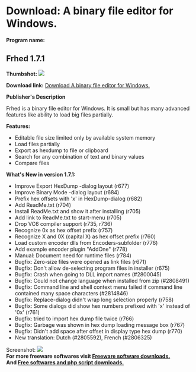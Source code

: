 # Download: A binary file editor for Windows.

**Program name:**

## Frhed 1.7.1

  
**Thumbshot:** ![](http://www.freewarefiles.com/screenshot/frhed14_md.jpg)   
  
**Download link:** [Download A binary file editor for Windows.](http://freesoftwares.boysofts.com/Frhed_program_47576.html)  
  


**Publisher's Description**  
  


Frhed is a binary file editor for Windows. It is small but has many advanced features like ability to load big files partially. 

**Features:**

  * Editable file size limited only by available system memory 
  * Load files partially 
  * Export as hexdump to file or clipboard 
  * Search for any combination of text and binary values 
  * Compare files 

**What's New in version 1.7.1:**

  * Improve Export HexDump -dialog layout (r677) 
  * Improve Binary Mode -dialog layout (r684) 
  * Prefix hex offsets with 'x' in HexDump-dialog (r682) 
  * Add ReadMe.txt (r704) 
  * Install ReadMe.txt and show it after installing (r705) 
  * Add link to ReadMe.txt to start-menu (r705) 
  * Drop VC6 compiler support (r735, r736) 
  * Recognize 0x as hex offset prefix (r757) 
  * Recognize X and 0X (capital X) as hex offset prefix (r760) 
  * Load custom encoder dlls from Encoders-subfolder (r776) 
  * Add example encoder plugin "AddOne" (r778) 
  * Manual: Document need for runtime files (r784) 
  * Bugfix: Zero-size files were opened as link files (r671) 
  * Bugfix: Don't allow de-selecting program files in installer (r675) 
  * Bugfix: Crash when going to DLL import names (#2800045) 
  * Bugfix: Could not change language when installed from zip (#2808491) 
  * Bugfix: Command line and shell context menu failed if command line contained many space characters (#2814846) 
  * Bugfix: Replace-dialog didn't wrap long selection properly (r758) 
  * Bugfix: Some dialogs did show hex numbers prefixed with 'x' instead of '0x' (r761) 
  * Bugfix: tried to import hex dump file twice (r766) 
  * Bugfix: Garbage was shown in hex dump loading message box (r767) 
  * Bugfix: Didn't add space after offset in display type hex dump (r770) 
  * New translation: Dutch (#2805592), French (#2806325) 

  
  
Screenshot: ![](http://www.freewarefiles.com/screenshot/frhed14.jpg)   
**For more freeware softwares visit [Freeware software downloads.](http://freesoftwares.boysofts.com/)**   
**And [Free softwares and php script downloads.](http://www.boysofts.com/)**
